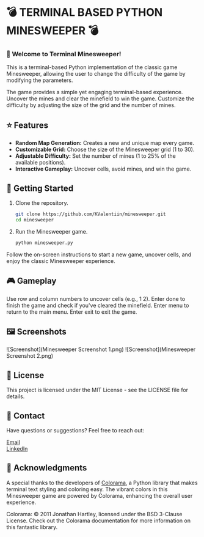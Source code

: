 
# :bomb: TERMINAL BASED PYTHON MINESWEEPER :bomb:


### :wave: Welcome to Terminal Minesweeper!

This is a terminal-based Python implementation of the classic game Minesweeper, allowing the user to change the difficulty of the game by modifying the parameters.

The game provides a simple yet engaging terminal-based experience. Uncover the mines and clear the minefield to win the game. Customize the difficulty by adjusting the size of the grid and the number of mines.

## :star: Features

- **Random Map Generation:** Creates a new and unique map every game.
- **Customizable Grid:** Choose the size of the Minesweeper grid (1 to 30).
- **Adjustable Difficulty:** Set the number of mines (1 to 25% of the available positions).
- **Interactive Gameplay:** Uncover cells, avoid mines, and win the game.

## :rocket: Getting Started

1. Clone the repository.
   ```bash
   git clone https://github.com/KValentiin/minesweeper.git
   cd minesweeper
    ```

2. Run the Minesweeper game.

    ```bash
    python minesweeper.py
    ```

Follow the on-screen instructions to start a new game, uncover cells, and enjoy the classic Minesweeper experience.

## :video_game: Gameplay

Use row and column numbers to uncover cells (e.g., 1 2).
Enter done to finish the game and check if you've cleared the minefield.
Enter menu to return to the main menu.
Enter exit to exit the game.

## :framed_picture: Screenshots

![Screenshot](Minesweeper Screenshot 1.png) ![Screenshot](Minesweeper Screenshot 2.png)

## 	:page_facing_up: License

This project is licensed under the MIT License - see the LICENSE file for details.

## :fax: Contact
Have questions or suggestions? Feel free to reach out:

[Email](kvalentin95@gmail.com)  
[LinkedIn](https://www.linkedin.com/in/valentin-kalanyos-00a245199/)


## :pray: Acknowledgments

A special thanks to the developers of [Colorama](https://pypi.org/project/colorama/), a Python library that makes terminal text styling and coloring easy. The vibrant colors in this Minesweeper game are powered by Colorama, enhancing the overall user experience.

Colorama: © 2011 Jonathan Hartley, licensed under the BSD 3-Clause License. Check out the Colorama documentation for more information on this fantastic library.
